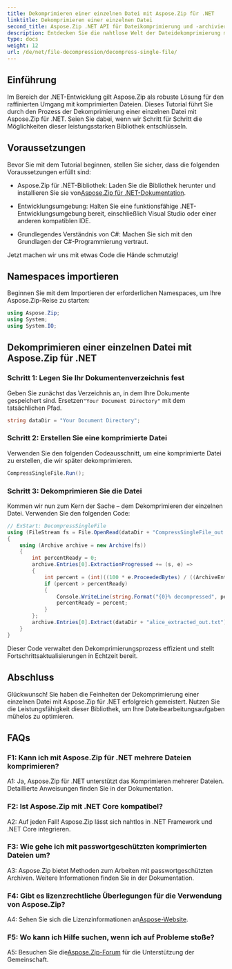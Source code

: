 ```yaml
---
title: Dekomprimieren einer einzelnen Datei mit Aspose.Zip für .NET
linktitle: Dekomprimieren einer einzelnen Datei
second_title: Aspose.Zip .NET API für Dateikomprimierung und -archivierung
description: Entdecken Sie die nahtlose Welt der Dateidekomprimierung mit Aspose.Zip für .NET. Behandeln Sie komprimierte Dateien mühelos in Ihren C#-Projekten.
type: docs
weight: 12
url: /de/net/file-decompression/decompress-single-file/
---
```

## Einführung

Im Bereich der .NET-Entwicklung gilt Aspose.Zip als robuste Lösung für den raffinierten Umgang mit komprimierten Dateien. Dieses Tutorial führt Sie durch den Prozess der Dekomprimierung einer einzelnen Datei mit Aspose.Zip für .NET. Seien Sie dabei, wenn wir Schritt für Schritt die Möglichkeiten dieser leistungsstarken Bibliothek entschlüsseln.

## Voraussetzungen

Bevor Sie mit dem Tutorial beginnen, stellen Sie sicher, dass die folgenden Voraussetzungen erfüllt sind:

-  Aspose.Zip für .NET-Bibliothek: Laden Sie die Bibliothek herunter und installieren Sie sie von[Aspose.Zip für .NET-Dokumentation](https://reference.aspose.com/zip/net/).

- Entwicklungsumgebung: Halten Sie eine funktionsfähige .NET-Entwicklungsumgebung bereit, einschließlich Visual Studio oder einer anderen kompatiblen IDE.

- Grundlegendes Verständnis von C#: Machen Sie sich mit den Grundlagen der C#-Programmierung vertraut.

Jetzt machen wir uns mit etwas Code die Hände schmutzig!

## Namespaces importieren

Beginnen Sie mit dem Importieren der erforderlichen Namespaces, um Ihre Aspose.Zip-Reise zu starten:

```csharp
using Aspose.Zip;
using System;
using System.IO;
```

## Dekomprimieren einer einzelnen Datei mit Aspose.Zip für .NET

### Schritt 1: Legen Sie Ihr Dokumentenverzeichnis fest

 Geben Sie zunächst das Verzeichnis an, in dem Ihre Dokumente gespeichert sind. Ersetzen`"Your Document Directory"` mit dem tatsächlichen Pfad.

```csharp
string dataDir = "Your Document Directory";
```

### Schritt 2: Erstellen Sie eine komprimierte Datei

Verwenden Sie den folgenden Codeausschnitt, um eine komprimierte Datei zu erstellen, die wir später dekomprimieren.

```csharp
CompressSingleFile.Run();
```

### Schritt 3: Dekomprimieren Sie die Datei

Kommen wir nun zum Kern der Sache – dem Dekomprimieren der einzelnen Datei. Verwenden Sie den folgenden Code:

```csharp
// ExStart: DecompressSingleFile
using (FileStream fs = File.OpenRead(dataDir + "CompressSingleFile_out.zip"))
{
    using (Archive archive = new Archive(fs))
    {
        int percentReady = 0;
        archive.Entries[0].ExtractionProgressed += (s, e) =>
        {
            int percent = (int)((100 * e.ProceededBytes) / ((ArchiveEntry)s).UncompressedSize);
            if (percent > percentReady)
            {
                Console.WriteLine(string.Format("{0}% decompressed", percent));
                percentReady = percent;
            }
        };
        archive.Entries[0].Extract(dataDir + "alice_extracted_out.txt");
    }
}
```

Dieser Code verwaltet den Dekomprimierungsprozess effizient und stellt Fortschrittsaktualisierungen in Echtzeit bereit.

## Abschluss

Glückwunsch! Sie haben die Feinheiten der Dekomprimierung einer einzelnen Datei mit Aspose.Zip für .NET erfolgreich gemeistert. Nutzen Sie die Leistungsfähigkeit dieser Bibliothek, um Ihre Dateibearbeitungsaufgaben mühelos zu optimieren.

## FAQs

### F1: Kann ich mit Aspose.Zip für .NET mehrere Dateien komprimieren?

A1: Ja, Aspose.Zip für .NET unterstützt das Komprimieren mehrerer Dateien. Detaillierte Anweisungen finden Sie in der Dokumentation.

### F2: Ist Aspose.Zip mit .NET Core kompatibel?

A2: Auf jeden Fall! Aspose.Zip lässt sich nahtlos in .NET Framework und .NET Core integrieren.

### F3: Wie gehe ich mit passwortgeschützten komprimierten Dateien um?

A3: Aspose.Zip bietet Methoden zum Arbeiten mit passwortgeschützten Archiven. Weitere Informationen finden Sie in der Dokumentation.

### F4: Gibt es lizenzrechtliche Überlegungen für die Verwendung von Aspose.Zip?

 A4: Sehen Sie sich die Lizenzinformationen an[Aspose-Website](https://purchase.aspose.com/buy).

### F5: Wo kann ich Hilfe suchen, wenn ich auf Probleme stoße?

 A5: Besuchen Sie die[Aspose.Zip-Forum](https://forum.aspose.com/c/zip/37) für die Unterstützung der Gemeinschaft.